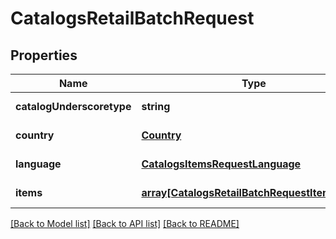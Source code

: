 # CatalogsRetailBatchRequest

## Properties
Name | Type | Description | Notes
------------ | ------------- | ------------- | -------------
**catalogUnderscoretype** | **string** |  | [default to null]
**country** | [**Country**](Country.md) |  | [default to null]
**language** | [**CatalogsItemsRequestLanguage**](CatalogsItemsRequestLanguage.md) |  | [default to null]
**items** | [**array[CatalogsRetailBatchRequestItemsInner]**](CatalogsRetailBatchRequestItemsInner.md) |  | [default to null]

[[Back to Model list]](../README.md#documentation-for-models) [[Back to API list]](../README.md#documentation-for-api-endpoints) [[Back to README]](../README.md)


